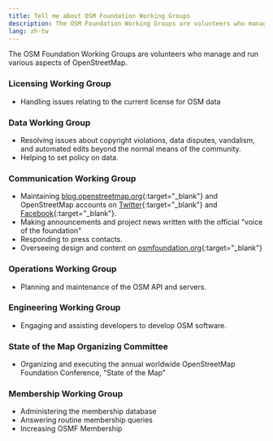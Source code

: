 ```yaml
---
title: Tell me about OSM Foundation Working Groups
description: The OSM Foundation Working Groups are volunteers who manage and run various aspects of OpenStreetMap
lang: zh-tw
---
```


The OSM Foundation Working Groups are volunteers who manage and run various aspects of OpenStreetMap.

### Licensing Working Group

* Handling issues relating to the current license for OSM data

### Data Working Group

* Resolving issues about copyright violations, data disputes, vandalism, and automated edits beyond the normal means of the community.
* Helping to set policy on data.

### Communication Working Group

* Maintaining [blog.openstreetmap.org](https://blog.openstreetmap.org){:target="_blank"} and OpenStreetMap accounts on [Twitter](https://twitter.com/openstreetmap){:target="_blank"} and [Facebook](https://www.facebook.com/OpenStreetMap){:target="_blank"}.
* Making announcements and project news written with the official "voice of the foundation"
* Responding to press contacts.
* Overseeing design and content on [osmfoundation.org](https://wiki.osmfoundation.org){:target="_blank"}

### Operations Working Group

* Planning and maintenance of the OSM API and servers.

### Engineering Working Group

* Engaging and assisting developers to develop OSM software.

### State of the Map Organizing Committee

* Organizing and executing the annual worldwide OpenStreetMap Foundation Conference, "State of the Map"

<!--
### Local Chapters Working Group
* Responsible for running the process of setting up OSM Foundation local chapters.
-->

### Membership Working Group

* Administering the membership database
* Answering routine membership queries
* Increasing OSMF Membership
